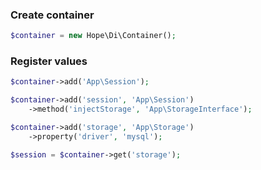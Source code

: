 ### Create container

```php
$container = new Hope\Di\Container();
```

### Register values

```php
$container->add('App\Session');

$container->add('session', 'App\Session')
    ->method('injectStorage', 'App\StorageInterface');

$container->add('storage', 'App\Storage')
    ->property('driver', 'mysql');

$session = $container->get('storage');

```
